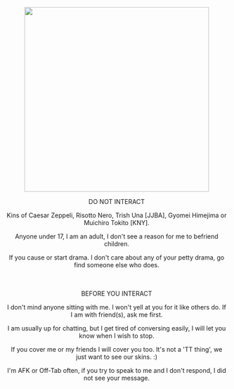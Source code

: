 
<p align="center"> <img src="https://media.tenor.com/QVPI0YkGf9IAAAAC/dubs-demon.gif" width="420" >


<p align="center"> DO NOT INTERACT
<p align="center"> Kins of Caesar Zeppeli, Risotto Nero, Trish Una [JJBA], Gyomei Himejima or Muichiro Tokito [KNY]. 
<p align="center"> Anyone under 17, I am an adult, I don't see a reason for me to befriend children.
<p align="center"> If you cause or start drama. I don't care about any of your petty drama, go find someone else who does.

<p align="center"> ㅤㅤ

<p align="center"> BEFORE YOU INTERACT
<p align="center"> I don't mind anyone sitting with me. I won't yell at you for it like others do. If I am with friend(s), ask me first.
<p align="center"> I am usually up for chatting, but I get tired of conversing easily, I will let you know when I wish to stop.
<p align="center"> If you cover me or my friends I will cover you too. It's not a 'TT thing', we just want to see our skins. :)
<p align="center"> I'm AFK or Off-Tab often, if you try to speak to me and I don't respond, I did not see your message.
